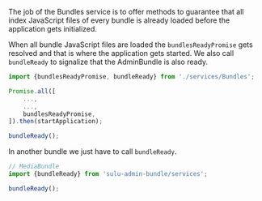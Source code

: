 The job of the Bundles service is to offer methods to guarantee that all index JavaScript files of every bundle
is already loaded before the application gets initialized.

When all bundle JavaScript files are loaded the `bundlesReadyPromise` gets resolved and that is where the
application gets started. We also call `bundleReady` to signalize that the AdminBundle is also ready.

```js
import {bundlesReadyPromise, bundleReady} from './services/Bundles';

Promise.all([
    ...,
    ...,
    bundlesReadyPromise,
]).then(startApplication);

bundleReady();
```

In another bundle we just have to call `bundleReady`.

```js
// MediaBundle
import {bundleReady} from 'sulu-admin-bundle/services';

bundleReady();
```

